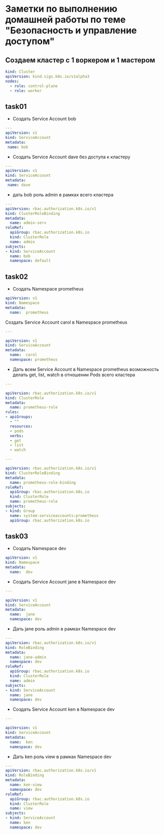 # Заметки по выполнению домашней работы по теме "Безопасность и управление доступом"


## Создаем кластер с 1 воркером и 1 мастером

~~~ yaml
kind: Cluster
apiVersion: kind.sigs.k8s.io/v1alpha3
nodes:
  - role: control-plane
  - role: worker

~~~

## task01

* Создать Service Account bob

~~~ yaml
---
apiVersion: v1
kind: ServiceAccount
metadata:
 name: bob

~~~
* Создать Service Account dave без доступа к кластеру
~~~ yaml
---
apiVersion: v1
kind: ServiceAccount
metadata:
 name: dave
~~~

* дать bob роль admin в рамках всего кластера
~~~ yaml
---
apiVersion: rbac.authorization.k8s.io/v1
kind: ClusterRoleBinding
metadata:
  name: admin-serv
roleRef:
  apiGroup: rbac.authorization.k8s.io
  kind: ClusterRole
  name: admin
subjects:
- kind: ServiceAccount
  name: bob
  namespace: default

~~~

## task02
* Создать Namespace prometheus
~~~ yaml
apiVersion: v1
kind: Namespace
metadata:
  name:  prometheus
~~~

Создать Service Account carol в  Namespace prometheus
~~~ yaml
---

apiVersion: v1
kind: ServiceAccount
metadata:
  name:  carol
  namespace: prometheus
~~~

* Дать всем Service Account в Namespace prometheus возможность делать get, list, watch в отношении Pods всего кластера
~~~ yaml
---

apiVersion: rbac.authorization.k8s.io/v1
kind: ClusterRole
metadata:
  name: prometheus-role
rules:
- apiGroups:
  - ""
  resources:
  - pods
  verbs:
  - get
  - list
  - watch
~~~

~~~ yaml
---

apiVersion: rbac.authorization.k8s.io/v1
kind: ClusterRoleBinding
metadata:
  name: prometheus-role-binding
roleRef:
  apiGroup: rbac.authorization.k8s.io
  kind: ClusterRole
  name: prometheus-role
subjects:
- kind: Group
  name: system:serviceaccounts:prometheus
  apiGroup: rbac.authorization.k8s.io
~~~


## task03

* Создать Namespace dev

~~~ yaml
apiVersion: v1
kind: Namespace
metadata:
  name:  dev
~~~

* Создать Service Account jane в Namespace dev

~~~ yaml
---

apiVersion: v1
kind: ServiceAccount
metadata:
  name:  jane
  namespace: dev
~~~


* Дать jane роль admin в рамках Namespace dev

~~~ yaml
---
apiVersion: rbac.authorization.k8s.io/v1
kind: RoleBinding
metadata:
  name: jane-admin
  namespace: dev
roleRef:
  apiGroup: rbac.authorization.k8s.io
  kind: ClusterRole
  name: admin
subjects:
- kind: ServiceAccount
  name: jane
  namespace: dev
~~~

* Создать Service Account ken в Namespace dev

~~~ yaml
---

apiVersion: v1
kind: ServiceAccount
metadata:
  name:  ken
  namespace: dev
~~~

* Дать ken роль view в рамках Namespace dev

~~~ yaml
--- 
apiVersion: rbac.authorization.k8s.io/v1
kind: RoleBinding
metadata:
  name: ken-view
  namespace: dev
roleRef:
  apiGroup: rbac.authorization.k8s.io
  kind: ClusterRole
  name: view
subjects:
- kind: ServiceAccount
  name: ken
  namespace: dev